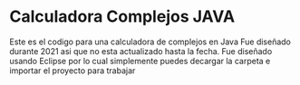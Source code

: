 # Calculadora Complejos JAVA
Este es el codigo para una calculadora de complejos en Java
Fue diseñado durante 2021 asi que no esta actualizado hasta la fecha.
Fue diseñado usando Eclipse por lo cual simplemente puedes decargar la carpeta e importar el proyecto para trabajar
